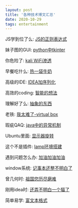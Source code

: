 ```yaml
---
layout: post
title: '各种技术博文汇总'
date: 2020-10-29 
tags: entertainment  
---
```


JS学到位了么:
[JS的正则表达式](https://tongzebin.github.io/2019/09/04/js%E6%AD%A3%E5%88%99%E8%A1%A8%E8%BE%BE%E5%BC%8F/)

妹子图的GUI:
[python中tkinter](https://raoweijiapng.github.io/python/python%E9%AB%98%E7%BA%A7(5)/)

你危险了:
[kali WiFi渗透](http://mybestow.com/wifi%E6%B8%97%E9%80%8F/)

早餐吃什么:
[热一袋牛奶](https://llzanz.github.io/2019/10/28/%E8%BF%99%E4%B8%AA%E4%BB%A3%E7%A0%81%E6%98%AF%E7%94%A8%E6%9D%A5%E7%83%AD%E7%89%9B%E5%A5%B6%E7%9A%84/)

高级的IDE:
[IDEA加序列化](https://1978413822.github.io/2019/10/29/2019-10-29-idea%E4%B8%AD%E5%8A%A0%E5%BA%8F%E5%88%97%E5%8C%96/)

高效的coding:
[智能的想法](https://victorfengming.github.io/2019/10/14/git-idea/)

理解好了么:
[抽象的东西](https://qijian160.github.io/posts/2019-10-23-integer-ultrices-elit-sit-amet)

老铁:
[我太难了-virtual box](https://17824909342.github.io/2017/12/23/hello-world50.html)

瑕疵QAQ:
[java中的异常机制](https://jiesangqaq.github.io/2019/10/22/2019-10-22-Exception/)

Ubuntu里面:
[显示器旋转](https://nineberg.github.io/blog/note3)

这个不是插件:
[lamp环境搭建](https://zhengyupengzz.github.io/2019/09/03/2019-09-03-03jishu/)

遇到问题怎么办:
[加油加油加油](https://caoyang7.github.io/2019/08/15/a%E5%8A%A0%E6%B2%B9/)

window系统:
[记事本还整不明白了](https://ttk1907.github.io/2019/10/17/xiongdihui-problem/)

曾几何时:
[祖国您历尽磨难](https://xjx19970831.github.io/abc-Sample-Page)

刚用idea时:
[还弄不明白一个猫了](https://yangxin19970404.github.io/2019/10/14/2019-10-14-tomcat%E4%B9%B1%E7%A0%81/)

简单易学:
[富文本格式](https://gaohaibin3000.github.io/blog/2019/10/23/markdown%E7%BB%83%E4%B9%A0/#more)


